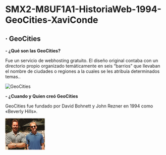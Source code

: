 # SMX2-M8UF1A1-HistoriaWeb-1994-GeoCities-XaviConde

## · GeoCities
**- ¿Qué son las GeoCities?**

Fue un servicio de webhosting gratuito. El diseño original contaba con un directorio propio organizado temáticamente en seis “barrios” que llevaban el nombre de ciudades o regiones a la cuales se les atribuía determinados temas..   

![GeoCities](https://github.com/XaviiConde/SMX2-M8UF1A1-HistoriaWeb-1994-GeoCities-XaviConde-/blob/main/image_processing20220702-558608-1t6q8uz%20(2).png "Python")

**- ¿Cuando y Quien creó GeoCities**

GeoCities fue fundado por David Bohnett y John Rezner en 1994 como «Beverly Hills».

![Creadores_GeoCities](imagen_2022-09-27_091528328%20(1).png "Creadores_GeoCities") 
